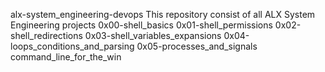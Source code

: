 alx-system_engineering-devops
This repository consist of all ALX System Engineering projects
0x00-shell_basics
0x01-shell_permissions
0x02-shell_redirections
0x03-shell_variables_expansions
0x04-loops_conditions_and_parsing
0x05-processes_and_signals
command_line_for_the_win
